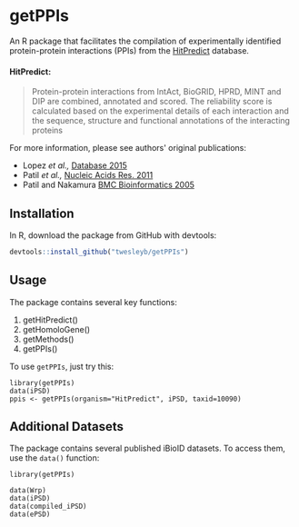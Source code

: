 # getPPIs

An R package that facilitates the compilation of experimentally identified
protein-protein interactions (PPIs) from the [HitPredict](http://hintdb.hgc.jp/htp/)
database.

#### HitPredict:
> Protein-protein interactions from IntAct, BioGRID, HPRD, MINT and DIP are combined, annotated and scored. The reliability score is calculated based on the experimental details of each interaction and the sequence, structure and functional annotations of the interacting proteins

For more information, please see authors' original publications:
* Lopez _et al.,_ [Database 2015](https://www.ncbi.nlm.nih.gov/pmc/articles/PMC4691340/)
* Patil _et al.,_ [Nucleic Acids Res. 2011](https://www.ncbi.nlm.nih.gov/pubmed/20947562)
* Patil and Nakamura [BMC Bioinformatics 2005](https://www.ncbi.nlm.nih.gov/pubmed/15833142)

## Installation
In R, download the package from GitHub with devtools:

```R
devtools::install_github("twesleyb/getPPIs")
```
## Usage
The package contains several key functions:
1. getHitPredict()
2. getHomoloGene()
3. getMethods()
4. getPPIs()

To use `getPPIs`, just try this:
```
library(getPPIs)
data(iPSD)
ppis <- getPPIs(organism="HitPredict", iPSD, taxid=10090)

```

## Additional Datasets
The package contains several published iBioID datasets. To access them, use the
`data()` function:

```
library(getPPIs)

data(Wrp)
data(iPSD)
data(compiled_iPSD)
data(ePSD)
```
